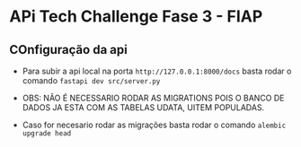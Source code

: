 # APi Tech Challenge Fase 3 - FIAP

## COnfiguração da api

- Para subir a api local na porta `http://127.0.0.1:8000/docs` basta rodar o comando `fastapi dev src/server.py`
  
- OBS: NÃO É NECESSARIO RODAR AS MIGRATIONS POIS O BANCO DE DADOS JA ESTA COM AS TABELAS UDATA, UITEM POPULADAS.
- Caso for necesario rodar as migrações basta rodar o comando `alembic upgrade head`
